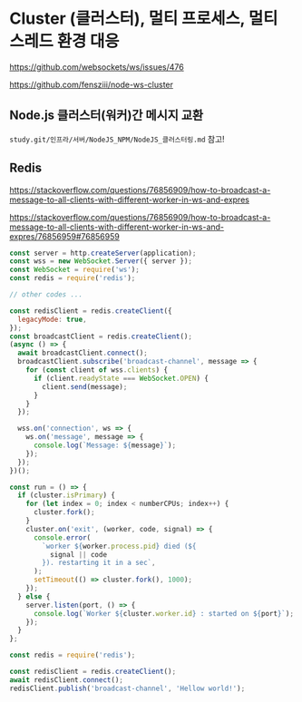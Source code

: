 # Cluster (클러스터), 멀티 프로세스, 멀티 스레드 환경 대응

https://github.com/websockets/ws/issues/476

https://github.com/fensziii/node-ws-cluster

## Node.js 클러스터(워커)간 메시지 교환

`study.git/인프라/서버/NodeJS_NPM/NodeJS_클러스터링.md` 참고!

## Redis

https://stackoverflow.com/questions/76856909/how-to-broadcast-a-message-to-all-clients-with-different-worker-in-ws-and-expres

https://stackoverflow.com/questions/76856909/how-to-broadcast-a-message-to-all-clients-with-different-worker-in-ws-and-expres/76856959#76856959

```javascript
const server = http.createServer(application);
const wss = new WebSocket.Server({ server });
const WebSocket = require('ws');
const redis = require('redis');

// other codes ...

const redisClient = redis.createClient({
  legacyMode: true,
});
const broadcastClient = redis.createClient();
(async () => {
  await broadcastClient.connect();
  broadcastClient.subscribe('broadcast-channel', message => {
    for (const client of wss.clients) {
      if (client.readyState === WebSocket.OPEN) {
        client.send(message);
      }
    }
  });

  wss.on('connection', ws => {
    ws.on('message', message => {
      console.log(`Message: ${message}`);
    });
  });
})();

const run = () => {
  if (cluster.isPrimary) {
    for (let index = 0; index < numberCPUs; index++) {
      cluster.fork();
    }
    cluster.on('exit', (worker, code, signal) => {
      console.error(
        `worker ${worker.process.pid} died (${
          signal || code
        }). restarting it in a sec`,
      );
      setTimeout(() => cluster.fork(), 1000);
    });
  } else {
    server.listen(port, () => {
      console.log(`Worker ${cluster.worker.id} : started on ${port}`);
    });
  }
};
```

```javascript
const redis = require('redis');

const redisClient = redis.createClient();
await redisClient.connect();
redisClient.publish('broadcast-channel', 'Hellow world!');
```
